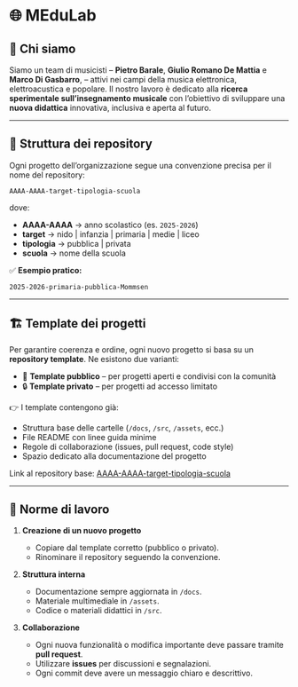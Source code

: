 # 🌐 MEduLab

## 👥 Chi siamo

Siamo un team di musicisti – **Pietro Barale**, **Giulio Romano De Mattia** e **Marco Di Gasbarro**,  – attivi nei campi della musica elettronica, elettroacustica e popolare.
Il nostro lavoro è dedicato alla **ricerca sperimentale sull’insegnamento musicale** con l’obiettivo di sviluppare una **nuova didattica** innovativa, inclusiva e aperta al futuro.

---

## 📂 Struttura dei repository

Ogni progetto dell’organizzazione segue una convenzione precisa per il nome del repository:

```
AAAA-AAAA-target-tipologia-scuola
```

dove:

* **AAAA-AAAA** → anno scolastico (es. `2025-2026`)
* **target** → nido | infanzia | primaria | medie | liceo
* **tipologia** → pubblica | privata
* **scuola** → nome della scuola

✅ **Esempio pratico:**

```
2025-2026-primaria-pubblica-Mommsen
```

---

## 🏗️ Template dei progetti

Per garantire coerenza e ordine, ogni nuovo progetto si basa su un **repository template**.
Ne esistono due varianti:

* 📖 **Template pubblico** – per progetti aperti e condivisi con la comunità
* 🔒 **Template privato** – per progetti ad accesso limitato

👉 I template contengono già:

* Struttura base delle cartelle (`/docs`, `/src`, `/assets`, ecc.)
* File README con linee guida minime
* Regole di collaborazione (issues, pull request, code style)
* Spazio dedicato alla documentazione del progetto

Link al repository base: [AAAA-AAAA-target-tipologia-scuola](https://github.com/MEdu-lab/AAAA-AAAA-target-tipologia-scuola)

---

## 📝 Norme di lavoro

1. **Creazione di un nuovo progetto**

   * Copiare dal template corretto (pubblico o privato).
   * Rinominare il repository seguendo la convenzione.

2. **Struttura interna**

   * Documentazione sempre aggiornata in `/docs`.
   * Materiale multimediale in `/assets`.
   * Codice o materiali didattici in `/src`.

3. **Collaborazione**

   * Ogni nuova funzionalità o modifica importante deve passare tramite **pull request**.
   * Utilizzare **issues** per discussioni e segnalazioni.
   * Ogni commit deve avere un messaggio chiaro e descrittivo.


